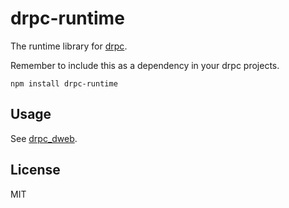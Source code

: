 # drpc-runtime

The runtime library for [drpc](https://github.com/dwebprotocol/drpc).

Remember to include this as a dependency in your drpc projects.

```
npm install drpc-runtime
```

## Usage

See [drpc_dweb](https://github.com/dwebprotocol/drpc).

## License

MIT
